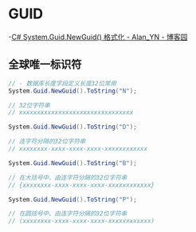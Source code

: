 # GUID

-[C# System.Guid.NewGuid() 格式化 - Alan_YN - 博客园](https://www.cnblogs.com/AlanYN/p/6559418.html)

## 全球唯一标识符

```C#
// - 数据库长度字段定义长度32位常用
System.Guid.NewGuid().ToString("N");

// 32位字符串
// xxxxxxxxxxxxxxxxxxxxxxxxxxxxxxxx

System.Guid.NewGuid().ToString("D");

// 连字符分隔的32位字符串
// xxxxxxxx-xxxx-xxxx-xxxx-xxxxxxxxxxxx

System.Guid.NewGuid().ToString("B");

// 在大括号中、由连字符分隔的32位字符串
// {xxxxxxxx-xxxx-xxxx-xxxx-xxxxxxxxxxxx}

System.Guid.NewGuid().ToString("P");

// 在圆括号中、由连字符分隔的32位字符串
// (xxxxxxxx-xxxx-xxxx-xxxx-xxxxxxxxxxxx)
```

